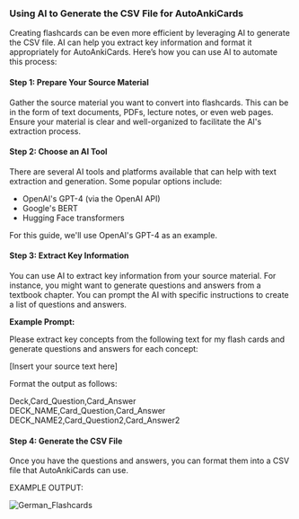 ### Using AI to Generate the CSV File for AutoAnkiCards

Creating flashcards can be even more efficient by leveraging AI to generate the CSV file. AI can help you extract key information and format it appropriately for AutoAnkiCards. Here’s how you can use AI to automate this process:

#### Step 1: Prepare Your Source Material

Gather the source material you want to convert into flashcards. This can be in the form of text documents, PDFs, lecture notes, or even web pages. Ensure your material is clear and well-organized to facilitate the AI's extraction process.

#### Step 2: Choose an AI Tool

There are several AI tools and platforms available that can help with text extraction and generation. Some popular options include:

- OpenAI's GPT-4 (via the OpenAI API)
- Google's BERT
- Hugging Face transformers

For this guide, we'll use OpenAI's GPT-4 as an example.

#### Step 3: Extract Key Information

You can use AI to extract key information from your source material. For instance, you might want to generate questions and answers from a textbook chapter. You can prompt the AI with specific instructions to create a list of questions and answers.

**Example Prompt:**

Please extract key concepts from the following text for my flash cards and generate questions and answers for each concept:

[Insert your source text here]

Format the output as follows:

Deck,Card_Question,Card_Answer
DECK_NAME,Card_Question,Card_Answer
DECK_NAME2,Card_Question2,Card_Answer2

#### Step 4: Generate the CSV File

Once you have the questions and answers, you can format them into a CSV file that AutoAnkiCards can use.

EXAMPLE OUTPUT:

![German_Flashcards](image.png)
